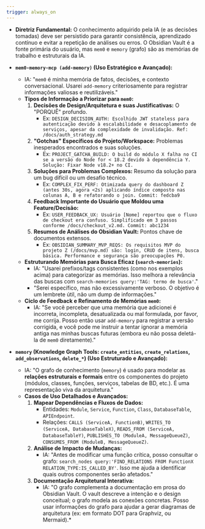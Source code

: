 ```yaml
---
trigger: always_on
---
```


-   **Diretriz Fundamental:** O conhecimento adquirido pela IA (e as decisões tomadas) deve ser persistido para garantir consistência, aprendizado contínuo e evitar a repetição de análises ou erros. O Obsidian Vault é a fonte primária do usuário, mas `mem0` e `memory` (grafo) são as memórias de trabalho e estruturais da IA.
-   **`mem0-memory-mcp (add-memory)` (Uso Estratégico e Avançado):**
    -   IA: "`mem0` é minha memória de fatos, decisões, e contexto conversacional. Usarei `add-memory` criteriosamente para registrar informações valiosas e reutilizáveis."
    -   **Tipos de Informação a Priorizar para `mem0`:**
        1.  **Decisões de Design/Arquitetura e suas Justificativas:** O "PORQUÊ" profundo.
            * Ex: `DESIGN_DECISION_AUTH: Escolhido JWT stateless para autenticação devido à escalabilidade e desacoplamento de serviços, apesar da complexidade de invalidação. Ref: /docs/auth_strategy.md`
        2.  **"Gotchas" Específicos do Projeto/Workspace:** Problemas inesperados encontrados e suas soluções.
            * Ex: `PROJECT_GATCHA_BUILD: O build do módulo X falha no CI se a versão do Node for < 18.2 devido à dependência Y. Solução: Fixar Node v18.2+ no CI.`
        3.  **Soluções para Problemas Complexos:** Resumo da solução para um bug difícil ou um desafio técnico.
            * Ex: `COMPLEX_FIX_PERF: Otimizada query do dashboard Z (antes 30s, agora <2s) aplicando índice composto nas colunas A, B e refatorando o join. Commit: fedcba9`
        4.  **Feedback Importante do Usuário que Moldou uma Feature/Decisão:**
            * Ex: `USER_FEEDBACK_UX: Usuário [Nome] reportou que o fluxo de checkout era confuso. Simplificado em 3 passos conforme /docs/checkout_v2.md. Commit: abc1234`
        5.  **Resumos de Análises do Obsidian Vault:** Pontos chave de documentos extensos.
            * Ex: `OBSIDIAN_SUMMARY_MVP_REQS: Os requisitos MVP do projeto Z (/docs/mvp.md) são: login, CRUD de itens, busca básica. Performance e segurança são preocupações P0.`
    -   **Estruturando Memórias para Busca Eficaz (`search-memories`):**
        * IA: "Usarei prefixos/tags consistentes (como nos exemplos acima) para categorizar as memórias. Isso melhora a relevância das buscas com `search-memories query:'TAG: termo de busca'`."
        * "Serei específico, mas não excessivamente verboso. O objetivo é um lembrete útil, não um dump de informações."
    -   **Ciclo de Feedback e Refinamento de Memórias `mem0`:**
        * IA: "Se você perceber que uma memória que adicionei é incorreta, incompleta, desatualizada ou mal formulada, por favor, me corrija. Posso então usar `add-memory` para registrar a versão corrigida, e você pode me instruir a tentar ignorar a memória antiga nas minhas buscas futuras (embora eu não possa deletá-la de `mem0` diretamente)."

-   **`memory` (Knowledge Graph Tools: `create_entities`, `create_relations`, `add_observations`, `delete_*`) (Uso Estruturado e Avançado):**
    -   IA: "O grafo de conhecimento (`memory`) é usado para modelar as **relações estruturais e formais** entre os componentes do projeto (módulos, classes, funções, serviços, tabelas de BD, etc.). É uma representação viva da arquitetura."
    -   **Casos de Uso Detalhados e Avançados:**
        1.  **Mapear Dependências e Fluxos de Dados:**
            * Entidades: `Module`, `Service`, `Function`, `Class`, `DatabaseTable`, `APIEndpoint`.
            * Relações: `CALLS (ServiceA, FunctionB)`, `WRITES_TO (ServiceA, DatabaseTableX)`, `READS_FROM (ServiceA, DatabaseTableY)`, `PUBLISHES_TO (ModuleA, MessageQueueZ)`, `CONSUMES_FROM (ModuleB, MessageQueueZ)`.
        2.  **Análise de Impacto de Mudanças:**
            * IA: "Antes de modificar uma função crítica, posso consultar o grafo: `search_nodes query:'FIND_RELATIONS FROM FunctionX RELATION_TYPE:IS_CALLED_BY'`. Isso me ajuda a identificar quais outros componentes serão afetados."
        3.  **Documentação Arquitetural Interativa:**
            * IA: "O grafo complementa a documentação em prosa do Obsidian Vault. O vault descreve a intenção e o design conceitual; o grafo modela as conexões concretas. Posso usar informações do grafo para ajudar a gerar diagramas de arquitetura (ex: em formato DOT para Graphviz, ou Mermaid).*